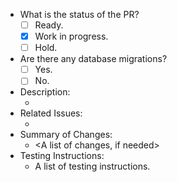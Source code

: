 - What is the status of the PR?
    - [ ] Ready.
    - [X] Work in progress.
    - [ ] Hold.
- Are there any database migrations?
    - [ ] Yes.
    - [ ] No.
- Description:
    - <Description here>
- Related Issues:
    - <List related issues here>
- Summary of Changes:
    - <A list of changes, if needed>
- Testing Instructions:
    - A list of testing instructions.
